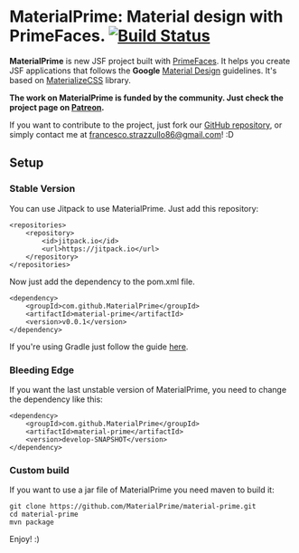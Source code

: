 # MaterialPrime: Material design with PrimeFaces. [![Build Status](https://travis-ci.org/MaterialPrime/material-prime.svg?branch=develop)](https://travis-ci.org/MaterialPrime/material-prime)

**MaterialPrime** is new JSF project built with [PrimeFaces](http://www.primefaces.org/). It helps you create JSF applications that follows the **Google** [Material Design](http://www.google.com/design/spec/material-design/introduction.html) guidelines. It's based on [MaterializeCSS](http://materializecss.com/) library.

**The work on MaterialPrime is funded by the community. Just check the project page on [Patreon](https://www.patreon.com/material_prime).**

If you want to contribute to the project, just fork our [GitHub repository](https://github.com/MaterialPrime/), or simply contact me at [francesco.strazzullo86@gmail.com](mailto:francesco.strazzullo86@gmail.com)! :D

## Setup
### Stable Version

You can use Jitpack to use MaterialPrime. Just add this repository:

    <repositories>
    	<repository>
    	    <id>jitpack.io</id>
    	    <url>https://jitpack.io</url>
    	</repository>
    </repositories>

Now just add the dependency to the pom.xml file.

    <dependency>
        <groupId>com.github.MaterialPrime</groupId>
        <artifactId>material-prime</artifactId>
        <version>v0.0.1</version>
    </dependency>

If you're using Gradle just follow the guide [here](https://jitpack.io/#MaterialPrime/material-prime).

### Bleeding Edge

If you want the last unstable version of MaterialPrime, you need to change the dependency like this:

    <dependency>
        <groupId>com.github.MaterialPrime</groupId>
        <artifactId>material-prime</artifactId>
        <version>develop-SNAPSHOT</version>
    </dependency>
    
### Custom build

If you want to use a jar file of MaterialPrime you need maven to build it:

    git clone https://github.com/MaterialPrime/material-prime.git
    cd material-prime
    mvn package

Enjoy! :)
